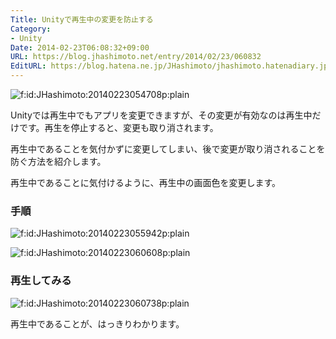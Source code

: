 ```yaml
---
Title: Unityで再生中の変更を防止する
Category:
- Unity
Date: 2014-02-23T06:08:32+09:00
URL: https://blog.jhashimoto.net/entry/2014/02/23/060832
EditURL: https://blog.hatena.ne.jp/JHashimoto/jhashimoto.hatenadiary.jp/atom/entry/12921228815718863060
---
```


<p><span><img title="f:id:JHashimoto:20140223054708p:plain" src="http://cdn-ak.f.st-hatena.com/images/fotolife/J/JHashimoto/20140223/20140223054708.png" alt="f:id:JHashimoto:20140223054708p:plain" /></span></p>
<p>Unityでは再生中でもアプリを変更できますが、その変更が有効なのは再生中だけです。再生を停止すると、変更も取り消されます。</p>
<p>再生中であることを気付かずに変更してしまい、後で変更が取り消されることを防ぐ方法を紹介します。</p>
<p>再生中であることに気付けるように、再生中の画面色を変更します。</p>
<h3>手順</h3>
<p><span><img class="hatena-fotolife" title="f:id:JHashimoto:20140223055942p:plain" src="http://cdn-ak.f.st-hatena.com/images/fotolife/J/JHashimoto/20140223/20140223055942.png" alt="f:id:JHashimoto:20140223055942p:plain" /></span></p>
<p><span><img class="hatena-fotolife" title="f:id:JHashimoto:20140223060608p:plain" src="http://cdn-ak.f.st-hatena.com/images/fotolife/J/JHashimoto/20140223/20140223060608.png" alt="f:id:JHashimoto:20140223060608p:plain" /></span></p>
<h3>再生してみる</h3>
<p><span><img class="hatena-fotolife" title="f:id:JHashimoto:20140223060738p:plain" src="http://cdn-ak.f.st-hatena.com/images/fotolife/J/JHashimoto/20140223/20140223060738.png" alt="f:id:JHashimoto:20140223060738p:plain" /></span></p>
<p>再生中であることが、はっきりわかります。</p>
